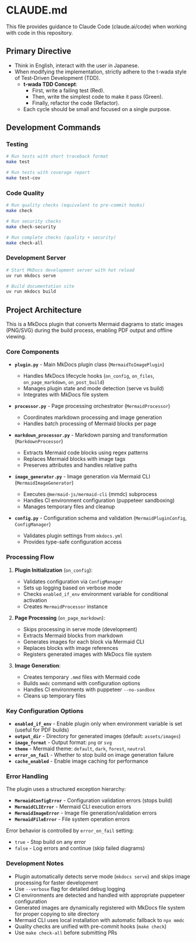 # CLAUDE.md

This file provides guidance to Claude Code (claude.ai/code) when working with code in this repository.

## Primary Directive

- Think in English, interact with the user in Japanese.
- When modifying the implementation, strictly adhere to the t-wada style of Test-Driven Development (TDD).
  - **t-wada TDD Concept**:
    - First, write a failing test (Red).
    - Then, write the simplest code to make it pass (Green).
    - Finally, refactor the code (Refactor).
  - Each cycle should be small and focused on a single purpose.

## Development Commands

### Testing
```bash
# Run tests with short traceback format
make test

# Run tests with coverage report
make test-cov

```

### Code Quality
```bash
# Run quality checks (equivalent to pre-commit hooks)
make check

# Run security checks
make check-security

# Run complete checks (quality + security)
make check-all
```

### Development Server
```bash
# Start MkDocs development server with hot reload
uv run mkdocs serve

# Build documentation site
uv run mkdocs build
```

## Project Architecture

This is a MkDocs plugin that converts Mermaid diagrams to static images (PNG/SVG) during the build process, enabling PDF output and offline viewing.

### Core Components

- **`plugin.py`** - Main MkDocs plugin class (`MermaidToImagePlugin`)
  - Handles MkDocs lifecycle hooks (`on_config`, `on_files`, `on_page_markdown`, `on_post_build`)
  - Manages plugin state and mode detection (serve vs build)
  - Integrates with MkDocs file system

- **`processor.py`** - Page processing orchestrator (`MermaidProcessor`)
  - Coordinates markdown processing and image generation
  - Handles batch processing of Mermaid blocks per page

- **`markdown_processor.py`** - Markdown parsing and transformation (`MarkdownProcessor`)
  - Extracts Mermaid code blocks using regex patterns
  - Replaces Mermaid blocks with image tags
  - Preserves attributes and handles relative paths

- **`image_generator.py`** - Image generation via Mermaid CLI (`MermaidImageGenerator`)
  - Executes `@mermaid-js/mermaid-cli` (mmdc) subprocess
  - Handles CI environment configuration (puppeteer sandboxing)
  - Manages temporary files and cleanup

- **`config.py`** - Configuration schema and validation (`MermaidPluginConfig`, `ConfigManager`)
  - Validates plugin settings from `mkdocs.yml`
  - Provides type-safe configuration access

### Processing Flow

1. **Plugin Initialization** (`on_config`):
   - Validates configuration via `ConfigManager`
   - Sets up logging based on verbose mode
   - Checks `enabled_if_env` environment variable for conditional activation
   - Creates `MermaidProcessor` instance

2. **Page Processing** (`on_page_markdown`):
   - Skips processing in serve mode (development)
   - Extracts Mermaid blocks from markdown
   - Generates images for each block via Mermaid CLI
   - Replaces blocks with image references
   - Registers generated images with MkDocs file system

3. **Image Generation**:
   - Creates temporary `.mmd` files with Mermaid code
   - Builds `mmdc` command with configuration options
   - Handles CI environments with puppeteer `--no-sandbox`
   - Cleans up temporary files

### Key Configuration Options

- **`enabled_if_env`** - Enable plugin only when environment variable is set (useful for PDF builds)
- **`output_dir`** - Directory for generated images (default: `assets/images`)
- **`image_format`** - Output format: `png` or `svg`
- **`theme`** - Mermaid theme: `default`, `dark`, `forest`, `neutral`
- **`error_on_fail`** - Whether to stop build on image generation failure
- **`cache_enabled`** - Enable image caching for performance

### Error Handling

The plugin uses a structured exception hierarchy:
- **`MermaidConfigError`** - Configuration validation errors (stops build)
- **`MermaidCLIError`** - Mermaid CLI execution errors
- **`MermaidImageError`** - Image file generation/validation errors
- **`MermaidFileError`** - File system operation errors

Error behavior is controlled by `error_on_fail` setting:
- `true` - Stop build on any error
- `false` - Log errors and continue (skip failed diagrams)

### Development Notes

- Plugin automatically detects serve mode (`mkdocs serve`) and skips image processing for faster development
- Use `--verbose` flag for detailed debug logging
- CI environments are detected and handled with appropriate puppeteer configuration
- Generated images are dynamically registered with MkDocs file system for proper copying to site directory
- Mermaid CLI uses local installation with automatic fallback to `npx mmdc`
- Quality checks are unified with pre-commit hooks (`make check`)
- Use `make check-all` before submitting PRs
